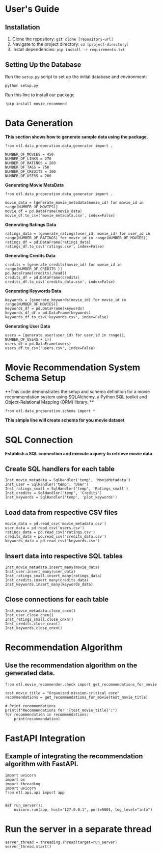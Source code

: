 # User's Guide

## Installation
1. Clone the repository: `git clone [repository-url]`
2. Navigate to the project directory: `cd [project-directory]`
3. Install dependencies: `pip install -r requirements.txt`

## Setting Up the Database
Run the `setup.py` script to set up the initial database and environment:


    python setup.py

Run this line to install our package

    !pip install movie_recommend
    
# Data Generation

**This section shows how to generate sample data using the package.**


    from etl.data_preperation.data_generator import .

    NUMBER_OF_MOVIES = 450
    NUMBER_OF_LINKS = 270
    NUMBER_OF_RATINGS = 260
    NUMBER_OF_TAGS = 750
    NUMBER_OF_CREDITS = 300
    NUMBER_OF_USERS = 200

**Generating Movie MetaData**

    from etl.data_preperation.data_generator import .

    movie_data = [generate_movie_metadata(movie_id) for movie_id in range(NUMBER_OF_MOVIES)]
    movie_df = pd.DataFrame(movie_data)
    movie_df.to_csv('movie_metadata.csv', index=False)

**Generating Ratings Data**

    ratings_data = [generate_ratings(user_id, movie_id) for user_id in range(NUMBER_OF_RATINGS) for movie_id in range(NUMBER_OF_MOVIES)]
    ratings_df = pd.DataFrame(ratings_data)
    ratings_df.to_csv('ratings.csv', index=False)


**Generating Credits Data**


    credits = [generate_credits(movie_id) for movie_id in range(NUMBER_OF_CREDITS )]
    pd.DataFrame(credits).head()
    credits_df = pd.DataFrame(credits)
    credits_df.to_csv('credits_data.csv', index=False)


**Generating Keywords Data**
    
    keywords = [generate_keywords(movie_id) for movie_id in range(NUMBER_OF_MOVIES)]
    keywords_df = pd.DataFrame(keywords)
    keywords_df_df = pd.DataFrame(keywords)
    keywords_df.to_csv('keywords.csv', index=False)


**Generating User Data**
   
    users = [generate_user(user_id) for user_id in range(1, NUMBER_OF_USERS + 1)]
    users_df = pd.DataFrame(users)
    users_df.to_csv('users.csv', index=False)    


# Movie Recommendation System Schema Setup

**This code demonstrates the setup and schema definition for a movie recommendation system using SQLAlchemy, a Python SQL toolkit and Object-Relational Mapping (ORM) library.
**

    from etl.data_preperation.schema import *

    
**This simple line will create schema for you movie dataset**


# SQL Connection

**Establish a SQL connection and execute a query to retrieve movie data.**

## Create SQL handlers for each table

    Inst_movie_metadata = SqlHandler('temp', 'MovieMetadata')
    Inst_user = SqlHandler('temp', 'User')
    Inst_ratings_small = SqlHandler('temp', 'Ratings_small')
    Inst_credits = SqlHandler('temp', 'Credits')
    Inst_keywords = SqlHandler('temp', 'plot_keywords')


 ##  Load data from respective CSV files

 
    movie_data = pd.read_csv('movie_metadata.csv')
    user_data = pd.read_csv('users.csv')
    ratings_data = pd.read_csv('ratings.csv')
    credits_data = pd.read_csv('credits_data.csv')
    keywords_data = pd.read_csv('keywords.csv')



 ##  Insert data into respective SQL tables

 
    Inst_movie_metadata.insert_many(movie_data)
    Inst_user.insert_many(user_data)
    Inst_ratings_small.insert_many(ratings_data)
    Inst_credits.insert_many(credits_data)
    Inst_keywords.insert_many(keywords_data)

## Close connections for each table


    Inst_movie_metadata.close_cnxn()
    Inst_user.close_cnxn()
    Inst_ratings_small.close_cnxn()
    Inst_credits.close_cnxn()
    Inst_keywords.close_cnxn()    

# Recommendation Algorithm

## Use the recommendation algorithm on the generated data.

    from etl.movie_recommender.check import get_recommendations_for_movie

    test_movie_title = "Organized mission-critical core"
    recommendations = get_recommendations_for_movie(test_movie_title)

    # Print recommendations
    print(f"Recommendations for '{test_movie_title}':")
    for recommendation in recommendations:
        print(recommendation)

# FastAPI Integration
## Example of integrating the recommendation algorithm with FastAPI.

    import uvicorn
    import os
    import threading
    import uvicorn
    from etl.api.api import app


    def run_server():
        uvicorn.run(app, host="127.0.0.1", port=5001, log_level="info")

# Run the server in a separate thread

    server_thread = threading.Thread(target=run_server)
    server_thread.start()
